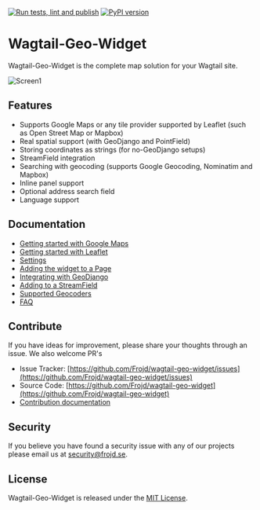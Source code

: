 [![Run tests, lint and publish](https://github.com/Frojd/wagtail-geo-widget/actions/workflows/main.yml/badge.svg)](https://github.com/Frojd/wagtail-geo-widget/actions/workflows/main.yml) [![PyPI version](https://badge.fury.io/py/wagtailgeowidget.svg)](https://badge.fury.io/py/wagtailgeowidget)

# Wagtail-Geo-Widget

Wagtail-Geo-Widget is the complete map solution for your Wagtail site.

![Screen1](https://raw.githubusercontent.com/frojd/wagtail-geo-widget/develop/img/screen1.png)


## Features

- Supports Google Maps or any tile provider supported by Leaflet (such as Open Street Map or Mapbox)
- Real spatial support (with GeoDjango and PointField)
- Storing coordinates as strings (for no-GeoDjango setups)
- StreamField integration
- Searching with geocoding (supports Google Geocoding, Nominatim and Mapbox)
- Inline panel support
- Optional address search field
- Language support


## Documentation

- [Getting started with Google Maps](https://github.com/Frojd/wagtail-geo-widget/blob/main/getting-started-with-google-maps.md)
- [Getting started with Leaflet](https://github.com/Frojd/wagtail-geo-widget/blob/main/docs/getting-started-with-leaflet.md)
- [Settings](https://github.com/Frojd/wagtail-geo-widget/blob/main/docs/settings.md)
- [Adding the widget to a Page](https://github.com/Frojd/wagtail-geo-widget/blob/main/docs/adding-to-a-page.md)
- [Integrating with GeoDjango](https://github.com/Frojd/wagtail-geo-widget/blob/main/docs/integrating-with-geodjango.md)
- [Adding to a StreamField](https://github.com/Frojd/wagtail-geo-widget/blob/main/docs/adding-to-a-streamfield.md)
- [Supported Geocoders](https://github.com/Frojd/wagtail-geo-widget/blob/main/docs/supported-geocoders.md)
- [FAQ](https://github.com/Frojd/wagtail-geo-widget/blob/main/docs/faq.md)


## Contribute

If you have ideas for improvement, please share your thoughts through an issue. We also welcome PR's

- Issue Tracker: [https://github.com/Frojd/wagtail-geo-widget/issues](https://github.com/Frojd/wagtail-geo-widget/issues)
- Source Code: [https://github.com/Frojd/wagtail-geo-widget](https://github.com/Frojd/wagtail-geo-widget)
- [Contribution documentation](https://github.com/Frojd/wagtail-geo-widget/blob/main/docs/contributing.md)


## Security

If you believe you have found a security issue with any of our projects please email us at [security@frojd.se](security@frojd.se).


## License

Wagtail-Geo-Widget is released under the [MIT License](http://www.opensource.org/licenses/MIT).
